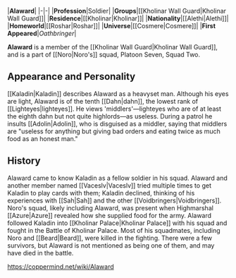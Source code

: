 |**Alaward**|
|-|-|
|**Profession**|Soldier|
|**Groups**|[[Kholinar Wall Guard\|Kholinar Wall Guard]]|
|**Residence**|[[Kholinar\|Kholinar]]|
|**Nationality**|[[Alethi\|Alethi]]|
|**Homeworld**|[[Roshar\|Roshar]]|
|**Universe**|[[Cosmere\|Cosmere]]|
|**First Appeared**|*Oathbringer*|

**Alaward** is a member of the [[Kholinar Wall Guard\|Kholinar Wall Guard]], and is a part of [[Noro\|Noro's]] squad, Platoon Seven, Squad Two.

## Appearance and Personality
[[Kaladin\|Kaladin]] describes Alaward as a heavyset man. Although his eyes are light, Alaward is of the tenth [[Dahn\|dahn]], the lowest rank of [[Lighteyes\|lighteyes]]. He views 'middlers'—lighteyes who are of at least the eighth dahn but not quite highlords—as useless. During a patrol he insults [[Adolin\|Adolin]], who is disguised as a middler, saying that middlers are "useless for anything but giving bad orders and eating twice as much food as an honest man."

## History
Alaward came to know Kaladin as a fellow soldier in his squad. Alaward and another member named [[Vaceslv\|Vaceslv]] tried multiple times to get Kaladin to play cards with them; Kaladin declined, thinking of his experiences with [[Sah\|Sah]] and the other [[Voidbringers\|Voidbringers]].
Noro's squad, likely including Alaward, was present when Highmarshal [[Azure\|Azure]] revealed how she supplied food for the army.
Alaward followed Kaladin into [[Kholinar Palace\|Kholinar Palace]] with his squad and fought in the Battle of Kholinar Palace. Most of his squadmates, including Noro and [[Beard\|Beard]], were killed in the fighting. There were a few survivors, but Alaward is not mentioned as being one of them, and may have died in the battle.



https://coppermind.net/wiki/Alaward